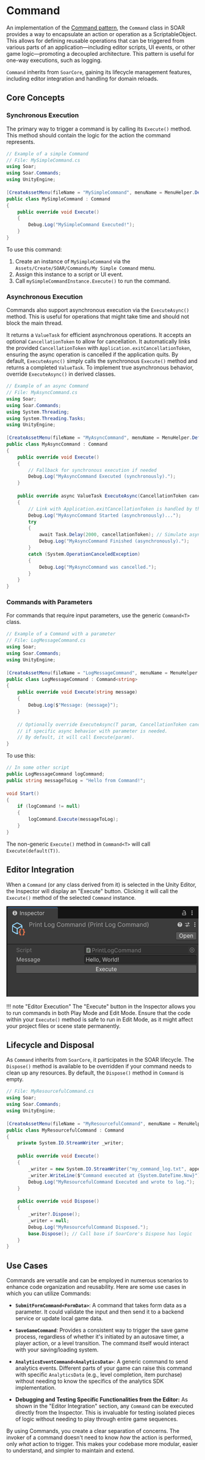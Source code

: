# Command

An implementation of the [Command pattern](https://gameprogrammingpatterns.com/command.html), the `Command` class in SOAR provides a way to encapsulate an action or operation as a ScriptableObject.
This allows for defining reusable operations that can be triggered from various parts of an application—including editor scripts, UI events, or other game logic—promoting a decoupled architecture.
This pattern is useful for one-way executions, such as logging.

`Command` inherits from `SoarCore`, gaining its lifecycle management features, including editor integration and handling for domain reloads.

## Core Concepts

### Synchronous Execution

The primary way to trigger a command is by calling its `Execute()` method. This method should contain the logic for the action the command represents.

```csharp
// Example of a simple Command
// File: MySimpleCommand.cs
using Soar;
using Soar.Commands;
using UnityEngine;

[CreateAssetMenu(fileName = "MySimpleCommand", menuName = MenuHelper.DefaultCommandMenu + "My Simple Command")]
public class MySimpleCommand : Command
{
    public override void Execute()
    {
        Debug.Log("MySimpleCommand Executed!");
    }
}
```

To use this command:

1.  Create an instance of `MySimpleCommand` via the `Assets/Create/SOAR/Commands/My Simple Command` menu.
2.  Assign this instance to a script or UI event.
3.  Call `mySimpleCommandInstance.Execute()` to run the command.

### Asynchronous Execution

Commands also support asynchronous execution via the `ExecuteAsync()` method.
This is useful for operations that might take time and should not block the main thread.

It returns a `ValueTask` for efficient asynchronous operations.
It accepts an optional `CancellationToken` to allow for cancellation.
It automatically links the provided `CancellationToken` with `Application.exitCancellationToken`, ensuring the async operation is cancelled if the application quits.
By default, `ExecuteAsync()` simply calls the synchronous `Execute()` method and returns a completed `ValueTask`.
To implement true asynchronous behavior, override `ExecuteAsync()` in derived classes.

```csharp
// Example of an async Command
// File: MyAsyncCommand.cs
using Soar;
using Soar.Commands;
using System.Threading;
using System.Threading.Tasks;
using UnityEngine;

[CreateAssetMenu(fileName = "MyAsyncCommand", menuName = MenuHelper.DefaultCommandMenu + "My Async Command")]
public class MyAsyncCommand : Command
{
    public override void Execute()
    {
        // Fallback for synchronous execution if needed
        Debug.Log("MyAsyncCommand Executed (synchronously).");
    }

    public override async ValueTask ExecuteAsync(CancellationToken cancellationToken = default)
    {
        // Link with Application.exitCancellationToken is handled by the base class
        Debug.Log("MyAsyncCommand Started (asynchronously)...");
        try
        {
            await Task.Delay(2000, cancellationToken); // Simulate async work
            Debug.Log("MyAsyncCommand Finished (asynchronously).");
        }
        catch (System.OperationCanceledException)
        {
            Debug.Log("MyAsyncCommand was cancelled.");
        }
    }
}
```

### Commands with Parameters

For commands that require input parameters, use the generic `Command<T>` class.

```csharp
// Example of a Command with a parameter
// File: LogMessageCommand.cs
using Soar;
using Soar.Commands;
using UnityEngine;

[CreateAssetMenu(fileName = "LogMessageCommand", menuName = MenuHelper.DefaultCommandMenu + "Log Message Command")]
public class LogMessageCommand : Command<string>
{
    public override void Execute(string message)
    {
        Debug.Log($"Message: {message}");
    }

    // Optionally override ExecuteAsync(T param, CancellationToken cancellationToken)
    // if specific async behavior with parameter is needed.
    // By default, it will call Execute(param).
}
```

To use this:

```csharp
// In some other script
public LogMessageCommand logCommand;
public string messageToLog = "Hello from Command!";

void Start()
{
    if (logCommand != null)
    {
        logCommand.Execute(messageToLog);
    }
}
```

The non-generic `Execute()` method in `Command<T>` will call `Execute(default(T))`.

## Editor Integration

When a `Command` (or any class derived from it) is selected in the Unity Editor, the Inspector will display an "Execute" button.
Clicking it will call the `Execute()` method of the selected `Command` instance.

![SOAR_Command-Inspector](../assets/images/SOAR_Command-Inspector.png) 

!!! note "Editor Execution"
    The "Execute" button in the Inspector allows you to run commands in both Play Mode and Edit Mode. Ensure that the code within your `Execute()` method is safe to run in Edit Mode, as it might affect your project files or scene state permanently.

## Lifecycle and Disposal

As `Command` inherits from `SoarCore`, it participates in the SOAR lifecycle. The `Dispose()` method is available to be overridden if your command needs to clean up any resources. By default, the `Dispose()` method in `Command` is empty.

```csharp
// File: MyResourcefulCommand.cs
using Soar;
using Soar.Commands;
using UnityEngine;

[CreateAssetMenu(fileName = "MyResourcefulCommand", menuName = MenuHelper.DefaultCommandMenu + "My Resourceful Command")]
public class MyResourcefulCommand : Command
{
    private System.IO.StreamWriter _writer;

    public override void Execute()
    {
        _writer = new System.IO.StreamWriter("my_command_log.txt", append: true);
        _writer.WriteLine($"Command executed at {System.DateTime.Now}");
        Debug.Log("MyResourcefulCommand Executed and wrote to log.");
    }

    public override void Dispose()
    {
        _writer?.Dispose();
        _writer = null;
        Debug.Log("MyResourcefulCommand Disposed.");
        base.Dispose(); // Call base if SoarCore's Dispose has logic
    }
}
```

## Use Cases

Commands are versatile and can be employed in numerous scenarios to enhance code organization and reusability.
Here are some use cases in which you can utilize Commands:

- **`SubmitFormCommand<FormData>`**:
  A command that takes form data as a parameter.
  It could validate the input and then send it to a backend service or update local game data.

- **`SaveGameCommand`**:
  Provides a consistent way to trigger the save game process, regardless of whether it's initiated by an autosave timer, a player action, or a level transition.
  The command itself would interact with your saving/loading system.

- **`AnalyticsEventCommand<AnalyticsData>`**:
  A generic command to send analytics events.
  Different parts of your game can raise this command with specific `AnalyticsData` (e.g., level completion, item purchase) without needing to know the specifics of the analytics SDK implementation.

- **Debugging and Testing Specific Functionalities from the Editor:**
  As shown in the "Editor Integration" section, any `Command` can be executed directly from the Inspector.
  This is invaluable for testing isolated pieces of logic without needing to play through entire game sequences.

By using Commands, you create a clear separation of concerns.
The invoker of a command doesn't need to know *how* the action is performed, only *what* action to trigger.
This makes your codebase more modular, easier to understand, and simpler to maintain and extend.
